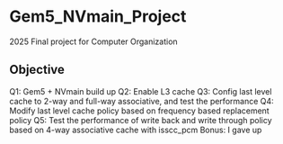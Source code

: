 # Gem5_NVmain_Project

2025 Final project for Computer Organization

## Objective

Q1: Gem5 + NVmain build up
Q2: Enable L3 cache
Q3: Config last level cache to 2-way and full-way associative, and test the performance
Q4: Modify last level cache policy based on frequency based replacement policy
Q5: Test the performance of write back and write through policy based on 4-way associative cache with isscc_pcm
Bonus: I gave up
